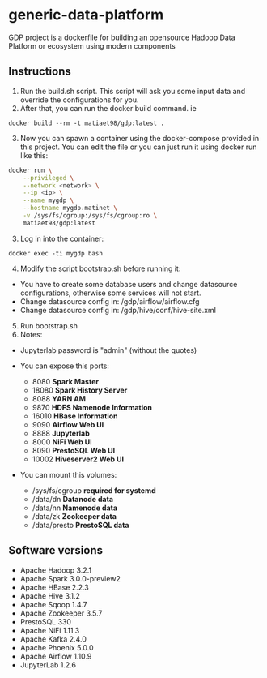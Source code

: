 # generic-data-platform
GDP project is a dockerfile for building an opensource Hadoop Data Platform or ecosystem using modern components

## Instructions

1. Run the build.sh script. This script will ask you some input data and override the configurations for you. 
2. After that, you can run the docker build command. ie

~~~
docker build --rm -t matiaet98/gdp:latest .
~~~

3. Now you can spawn a container using the docker-compose provided in this project. You can edit the file or you can just run it using docker run like this:

~~~bash
docker run \
    --privileged \
    --network <network> \
    --ip <ip> \
    --name mygdp \
    --hostname mygdp.matinet \
    -v /sys/fs/cgroup:/sys/fs/cgroup:ro \
    matiaet98/gdp:latest
~~~

3. Log in into the container:

~~~
docker exec -ti mygdp bash
~~~

4. Modify the script bootstrap.sh before running it: 
- You have to create some database users and change datasource configurations, otherwise some services will not start.
- Change datasource config in: /gdp/airflow/airflow.cfg
- Change datasource config in: /gdp/hive/conf/hive-site.xml
5. Run bootstrap.sh
6. Notes:
- Jupyterlab password is "admin" (without the quotes)

- You can expose this ports:
    - 8080      **Spark Master**
    - 18080     **Spark History Server**
    - 8088      **YARN AM**
    - 9870      **HDFS Namenode Information**
    - 16010     **HBase Information**
    - 9090      **Airflow Web UI**
    - 8888      **Jupyterlab**
    - 8000      **NiFi Web UI**
    - 8090      **PrestoSQL Web UI**
    - 10002      **Hiveserver2 Web UI**

- You can mount this volumes:
    - /sys/fs/cgroup **required for systemd**
    - /data/dn **Datanode data**
    - /data/nn **Namenode data**
    - /data/zk  **Zookeeper data**
    - /data/presto  **PrestoSQL data**

## Software versions

- Apache Hadoop 3.2.1
- Apache Spark 3.0.0-preview2
- Apache HBase 2.2.3
- Apache Hive 3.1.2
- Apache Sqoop 1.4.7
- Apache Zookeeper 3.5.7
- PrestoSQL 330
- Apache NiFi 1.11.3
- Apache Kafka 2.4.0
- Apache Phoenix 5.0.0
- Apache Airflow 1.10.9
- JupyterLab 1.2.6

